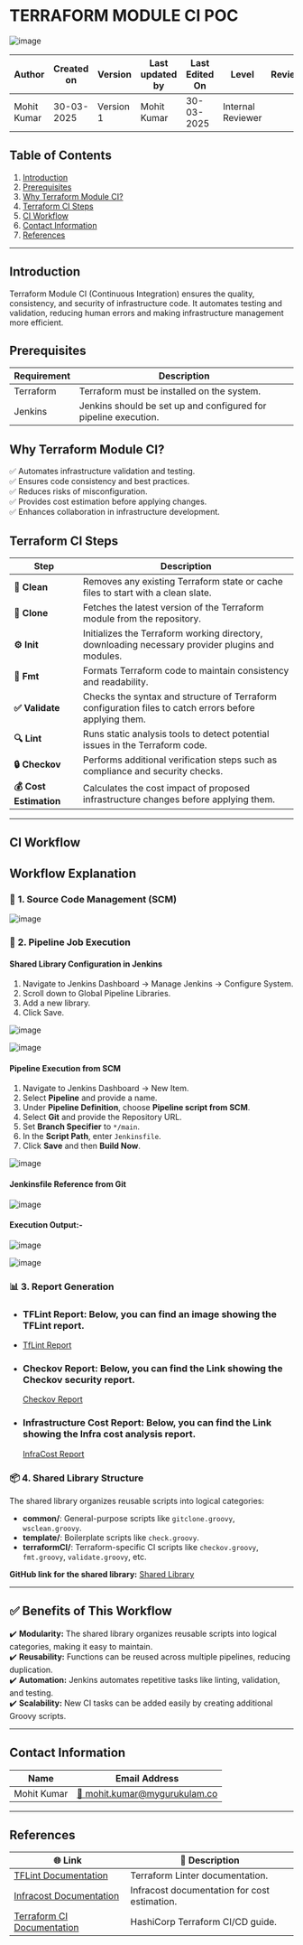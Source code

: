 # **TERRAFORM MODULE CI POC**

![image](https://github.com/user-attachments/assets/542dd328-47e7-484f-9283-33bce981af1e)

| **Author** | **Created on** | **Version** | **Last updated by** | **Last Edited On** | **Level** | **Reviewer** |
|------------|--------------|-------------|----------------|---------------|-------------|-------------|
| Mohit Kumar | 30-03-2025 | Version 1 | Mohit Kumar | 30-03-2025 | Internal Reviewer | |

## Table of Contents
1. [Introduction](#introduction)  
2. [Prerequisites](#prerequisites)  
3. [Why Terraform Module CI?](#why-terraform-module-ci)  
4. [Terraform CI Steps](#terraform-ci-steps)  
5. [CI Workflow](#ci-workflow)  
6. [Contact Information](#contact-information)  
7. [References](#references)  

---
## Introduction
Terraform Module CI (Continuous Integration) ensures the quality, consistency, and security of infrastructure code. It automates testing and validation, reducing human errors and making infrastructure management more efficient.

## Prerequisites

| **Requirement** | **Description** |
|----------------|----------------|
| Terraform | Terraform must be installed on the system. |
| Jenkins | Jenkins should be set up and configured for pipeline execution. |

## Why Terraform Module CI?
✅ Automates infrastructure validation and testing.  
✅ Ensures code consistency and best practices.  
✅ Reduces risks of misconfiguration.  
✅ Provides cost estimation before applying changes.  
✅ Enhances collaboration in infrastructure development.  

## Terraform CI Steps

| **Step**              | **Description** |
|----------------------|------------------------------------------------------------------|
| **🧹 Clean**           | Removes any existing Terraform state or cache files to start with a clean slate. |
| **📂 Clone**           | Fetches the latest version of the Terraform module from the repository. |
| **⚙️ Init**            | Initializes the Terraform working directory, downloading necessary provider plugins and modules. |
| **📝 Fmt**             | Formats Terraform code to maintain consistency and readability. |
| **✅ Validate**        | Checks the syntax and structure of Terraform configuration files to catch errors before applying them. |
| **🔍 Lint**            | Runs static analysis tools to detect potential issues in the Terraform code. |
| **🔒 Checkov**         | Performs additional verification steps such as compliance and security checks. |
| **💰 Cost Estimation** | Calculates the cost impact of proposed infrastructure changes before applying them. |

---
## CI Workflow



## Workflow Explanation

### 🔗 **1. Source Code Management (SCM)**

![image](https://github.com/user-attachments/assets/32ebb930-98d9-483d-a19b-a3df7c9509da)

### 🚀 **2. Pipeline Job Execution**

#### **Shared Library Configuration in Jenkins**
1. Navigate to Jenkins Dashboard → Manage Jenkins → Configure System.
2. Scroll down to Global Pipeline Libraries.
3. Add a new library.
4. Click Save.

![image](https://github.com/user-attachments/assets/3e5c2110-ebf1-4f6b-a0e6-0aa438fa3ddb)

![image](https://github.com/user-attachments/assets/64e65673-810c-4328-b806-f3633233b251)



#### **Pipeline Execution from SCM**
1. Navigate to Jenkins Dashboard → New Item.
2. Select **Pipeline** and provide a name.
3. Under **Pipeline Definition**, choose **Pipeline script from SCM**.
4. Select **Git** and provide the Repository URL.
5. Set **Branch Specifier** to `*/main`.
6. In the **Script Path**, enter `Jenkinsfile`.
7. Click **Save** and then **Build Now**.

![image](https://github.com/user-attachments/assets/e9596831-6bfd-4f7b-a82e-fa9e25770d91)


#### **Jenkinsfile Reference from Git**

![image](https://github.com/user-attachments/assets/075f93a5-10fe-4ac5-89ec-fb8e7f31ddad)


#### **Execution Output:-**

![image](https://github.com/user-attachments/assets/e8c6bcf5-8808-4ed6-bf44-ebb709ad2c96)

![image](https://github.com/user-attachments/assets/760ce84f-567f-4fb8-9837-992ac2fcae70)





### 📊 **3. Report Generation**
- ### **TFLint Report**: Below, you can find an image showing the TFLint report.
- 
   [TfLint Report](https://github.com/mohitmaikhuri03/TerraformCI/blob/main/tflint%20report)


- ### **Checkov Report**: Below, you can find the Link showing the Checkov security report.

  [Checkov Report](https://github.com/mohitmaikhuri03/TerraformCI/blob/main/checkov%20report)

- ### **Infrastructure Cost Report**: Below, you can find the Link showing the Infra cost analysis report.

  [InfraCost Report](https://github.com/mohitmaikhuri03/TerraformCI/blob/main/Infracost%20Report)

### 📦 **4. Shared Library Structure**
The shared library organizes reusable scripts into logical categories:
- **common/**: General-purpose scripts like `gitclone.groovy`, `wsclean.groovy`.
- **template/**: Boilerplate scripts like `check.groovy`.
- **terraformCI/**: Terraform-specific CI scripts like `checkov.groovy`, `fmt.groovy`, `validate.groovy`, etc.

 **GitHub link for the shared library:** [Shared Library](https://github.com/mohitmaikhuri03/TerraformCI.git)

---
## ✅ Benefits of This Workflow
✔️ **Modularity:** The shared library organizes reusable scripts into logical categories, making it easy to maintain.  
✔️ **Reusability:** Functions can be reused across multiple pipelines, reducing duplication.  
✔️ **Automation:** Jenkins automates repetitive tasks like linting, validation, and testing.  
✔️ **Scalability:** New CI tasks can be added easily by creating additional Groovy scripts.  

---
## Contact Information

| **Name** | **Email Address** |
|----------|-------------------------------|
| Mohit Kumar | [📧 mohit.kumar@mygurukulam.co](mailto:mohit.kumar@mygurukulam.co) |

---
## References

| 🌐 Link | 📖 Description |
|---------------------------------------------------------------------------------------------------------------|-----------------------------------------------------------|
| [TFLint Documentation](https://github.com/terraform-linters/tflint) | Terraform Linter documentation. |
| [Infracost Documentation](https://www.infracost.io/docs/) | Infracost documentation for cost estimation. |
| [Terraform CI Documentation](https://developer.hashicorp.com/terraform/tutorials/automation) | HashiCorp Terraform CI/CD guide. |

